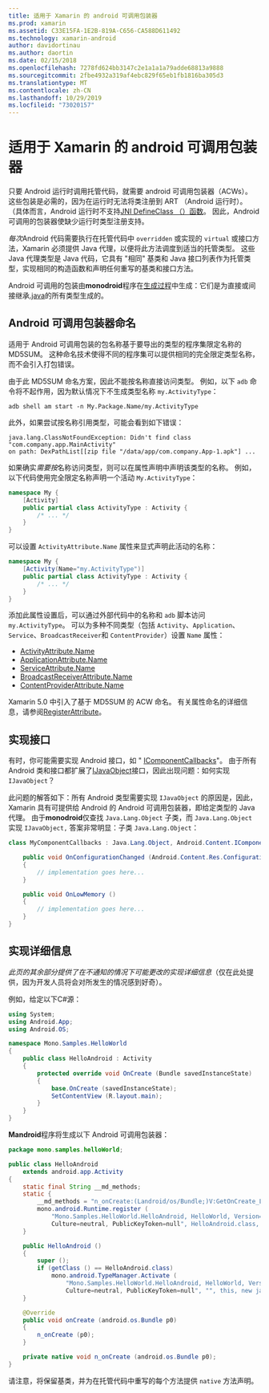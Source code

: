 ```yaml
---
title: 适用于 Xamarin 的 android 可调用包装器
ms.prod: xamarin
ms.assetid: C33E15FA-1E2B-819A-C656-CA588D611492
ms.technology: xamarin-android
author: davidortinau
ms.author: daortin
ms.date: 02/15/2018
ms.openlocfilehash: 7278fd624bb3147c2e1a1a1a79adde68813a9888
ms.sourcegitcommit: 2fbe4932a319af4ebc829f65eb1fb1816ba305d3
ms.translationtype: MT
ms.contentlocale: zh-CN
ms.lasthandoff: 10/29/2019
ms.locfileid: "73020157"
---
```

# <a name="android-callable-wrappers-for-xamarinandroid"></a>适用于 Xamarin 的 android 可调用包装器

只要 Android 运行时调用托管代码，就需要 android 可调用包装器（ACWs）。 这些包装是必需的，因为在运行时无法将类注册到 ART （Android 运行时）。 （具体而言，Android 运行时不支持[JNI DefineClass （）函数](https://docs.oracle.com/javase/1.5.0/docs/guide/jni/spec/functions.html#wp15986)。 因此，Android 可调用的包装器使缺少运行时类型注册支持。 

*每次*Android 代码需要执行在托管代码中 `overridden` 或实现的 `virtual` 或接口方法，Xamarin 必须提供 Java 代理，以便将此方法调度到适当的托管类型。 这些 Java 代理类型是 Java 代码，它具有 "相同" 基类和 Java 接口列表作为托管类型，实现相同的构造函数和声明任何重写的基类和接口方法。 

Android 可调用的包装由**monodroid**程序在[生成过程](~/android/deploy-test/building-apps/build-process.md)中生成：它们是为直接或间接继承[.java](xref:Java.Lang.Object)的所有类型生成的。 

## <a name="android-callable-wrapper-naming"></a>Android 可调用包装器命名

适用于 Android 可调用包装的包名称基于要导出的类型的程序集限定名称的 MD5SUM。 这种命名技术使得不同的程序集可以提供相同的完全限定类型名称，而不会引入打包错误。 

由于此 MD5SUM 命名方案，因此不能按名称直接访问类型。 例如，以下 `adb` 命令将不起作用，因为默认情况下不生成类型名称 `my.ActivityType`： 

```shell
adb shell am start -n My.Package.Name/my.ActivityType
```

此外，如果尝试按名称引用类型，可能会看到如下错误：

```shell
java.lang.ClassNotFoundException: Didn't find class "com.company.app.MainActivity"
on path: DexPathList[[zip file "/data/app/com.company.App-1.apk"] ...
```

如果确实*需要按*名称访问类型，则可以在属性声明中声明该类型的名称。 例如，以下代码使用完全限定名称声明一个活动 `My.ActivityType`：

```csharp
namespace My {
    [Activity]
    public partial class ActivityType : Activity {
        /* ... */
    }
}
```

可以设置 `ActivityAttribute.Name` 属性来显式声明此活动的名称： 

```csharp
namespace My {
    [Activity(Name="my.ActivityType")]
    public partial class ActivityType : Activity {
        /* ... */
    }
}
```

添加此属性设置后，可以通过外部代码中的名称和 `adb` 脚本访问 `my.ActivityType`。 可以为多种不同类型（包括 `Activity`、`Application`、`Service`、`BroadcastReceiver`和 `ContentProvider`）设置 `Name` 属性： 

- [ActivityAttribute.Name](xref:Android.App.ActivityAttribute.Name)
- [ApplicationAttribute.Name](xref:Android.App.ApplicationAttribute.Name)
- [ServiceAttribute.Name](xref:Android.App.ServiceAttribute.Name)
- [BroadcastReceiverAttribute.Name](xref:Android.Content.BroadcastReceiverAttribute.Name)
- [ContentProviderAttribute.Name](xref:Android.Content.ContentProviderAttribute.Name)

Xamarin 5.0 中引入了基于 MD5SUM 的 ACW 命名。 有关属性命名的详细信息，请参阅[RegisterAttribute](xref:Android.Runtime.RegisterAttribute)。 

## <a name="implementing-interfaces"></a>实现接口

有时，你可能需要实现 Android 接口，如 " [IComponentCallbacks](xref:Android.Content.IComponentCallbacks)"。 由于所有 Android 类和接口都扩展了[IJavaObject](xref:Android.Runtime.IJavaObject)接口，因此出现问题：如何实现 `IJavaObject`？ 

此问题的解答如下：所有 Android 类型需要实现 `IJavaObject` 的原因是，因此，Xamarin 具有可提供给 Android 的 Android 可调用包装器，即给定类型的 Java 代理。 由于**monodroid**仅查找 `Java.Lang.Object` 子类，而 `Java.Lang.Object` 实现 `IJavaObject,` 答案非常明显：子类 `Java.Lang.Object`： 

```csharp
class MyComponentCallbacks : Java.Lang.Object, Android.Content.IComponentCallbacks {

    public void OnConfigurationChanged (Android.Content.Res.Configuration newConfig)
    {
        // implementation goes here...
    } 

    public void OnLowMemory ()
    {
        // implementation goes here...
    }
}
```

## <a name="implementation-details"></a>实现详细信息

*此页的其余部分提供了在不通知的情况下可能更改的实现详细信息*（仅在此处提供，因为开发人员将会对所发生的情况感到好奇）。 

例如，给定以下C#源：

```csharp
using System;
using Android.App;
using Android.OS;

namespace Mono.Samples.HelloWorld
{
    public class HelloAndroid : Activity
    {
        protected override void OnCreate (Bundle savedInstanceState)
        {
            base.OnCreate (savedInstanceState);
            SetContentView (R.layout.main);
        }
    }
}
```

**Mandroid**程序将生成以下 Android 可调用包装器： 

```java
package mono.samples.helloWorld;

public class HelloAndroid
    extends android.app.Activity
{
    static final String __md_methods;
    static {
        __md_methods = "n_onCreate:(Landroid/os/Bundle;)V:GetOnCreate_Landroid_os_Bundle_Handler\n" + "";
        mono.android.Runtime.register (
            "Mono.Samples.HelloWorld.HelloAndroid, HelloWorld, Version=1.0.0.0, 
            Culture=neutral, PublicKeyToken=null", HelloAndroid.class, __md_methods);
    }

    public HelloAndroid ()
    {
        super ();
        if (getClass () == HelloAndroid.class)
            mono.android.TypeManager.Activate (
                "Mono.Samples.HelloWorld.HelloAndroid, HelloWorld, Version=1.0.0.0, 
                Culture=neutral, PublicKeyToken=null", "", this, new java.lang.Object[] {  });
    }

    @Override
    public void onCreate (android.os.Bundle p0)
    {
        n_onCreate (p0);
    }

    private native void n_onCreate (android.os.Bundle p0);
}
```

请注意，将保留基类，并为在托管代码中重写的每个方法提供 `native` 方法声明。 
